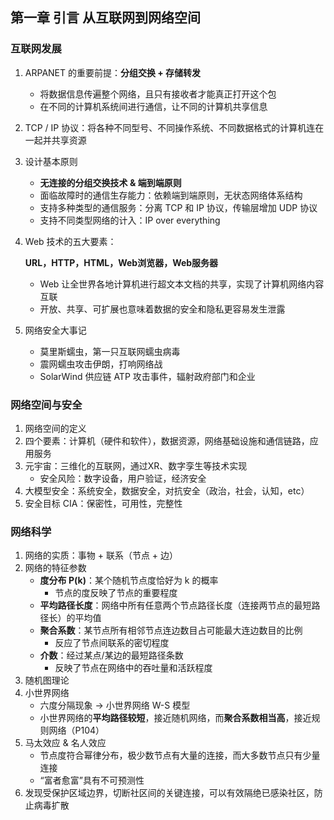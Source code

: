 ## 第一章 引言 从互联网到网络空间

### 互联网发展

1. ARPANET 的重要前提：**分组交换 + 存储转发**

   - 将数据信息传遍整个网络，且只有接收者才能真正打开这个包
   - 在不同的计算机系统间进行通信，让不同的计算机共享信息

2. TCP / IP 协议：将各种不同型号、不同操作系统、不同数据格式的计算机连在一起并共享资源

3. 设计基本原则

   - **无连接的分组交换技术 & 端到端原则**
   - 面临故障时的通信生存能力：依赖端到端原则，无状态网络体系结构
   - 支持多种类型的通信服务：分离 TCP 和 IP 协议，传输层增加 UDP 协议
   - 支持不同类型网络的计入：IP over everything

4. Web 技术的五大要素：

   **URL，HTTP，HTML，Web浏览器，Web服务器**

   - Web 让全世界各地计算机进行超文本文档的共享，实现了计算机网络内容互联
   - 开放、共享、可扩展也意味着数据的安全和隐私更容易发生泄露

5. 网络安全大事记

   - 莫里斯蠕虫，第一只互联网蠕虫病毒
   - 震网蠕虫攻击伊朗，打响网络战
   - SolarWind 供应链 ATP 攻击事件，辐射政府部门和企业

### 网络空间与安全

1. 网络空间的定义
2. 四个要素：计算机（硬件和软件），数据资源，网络基础设施和通信链路，应用服务
3. 元宇宙：三维化的互联网，通过XR、数字孪生等技术实现
   - 安全风险：数字设备，用户验证，经济安全
4. 大模型安全：系统安全，数据安全，对抗安全（政治，社会，认知，etc）
5. 安全目标 CIA：保密性，可用性，完整性

### 网络科学

1. 网络的实质：事物 + 联系（节点 + 边）
2. 网络的特征参数
   - **度分布 P(k)**：某个随机节点度恰好为 k 的概率
     - 节点的度反映了节点的重要程度
   - **平均路径长度**：网络中所有任意两个节点路径长度（连接两节点的最短路径长）的平均值
   - **聚合系数**：某节点所有相邻节点连边数目占可能最大连边数目的比例
     - 反应了节点间联系的密切程度
   - **介数**：经过某点/某边的最短路径条数
     - 反映了节点在网络中的吞吐量和活跃程度
3. 随机图理论
4. 小世界网络
   - 六度分隔现象  $\to$  小世界网络 W-S 模型
   - 小世界网络的**平均路径较短**，接近随机网络，而**聚合系数相当高**，接近规则网络（P104）
5. 马太效应 & 名人效应
   - 节点度符合幂律分布，极少数节点有大量的连接，而大多数节点只有少量连接
   - “富者愈富”具有不可预测性 
6. 发现受保护区域边界，切断社区间的关键连接，可以有效隔绝已感染社区，防止病毒扩散